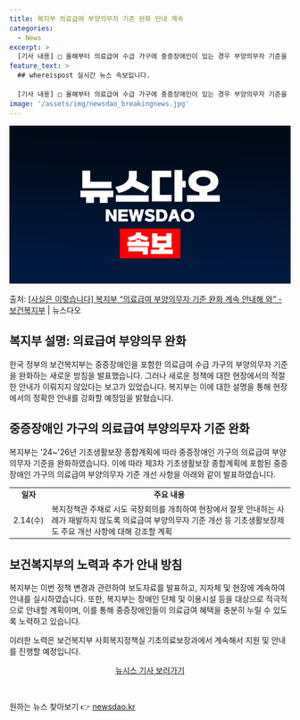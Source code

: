 ```yaml
---
title: 복지부 의료급여 부양의무자 기준 완화 안내 계속
categories:
  - News
excerpt: >
  [기사 내용] □ 올해부터 의료급여 수급 가구에 중증장애인이 있는 경우 부양의무자 기준을 폐지하였으나 현장에…
feature_text: >
  ## whereispost 실시간 뉴스 속보입니다.

  [기사 내용] □ 올해부터 의료급여 수급 가구에 중증장애인이 있는 경우 부양의무자 기준을 폐지하였으나 현장에…
image: '/assets/img/newsdao_breakingnews.jpg'
---
```


![뉴스다오 속보](/assets/img/newsdao_breakingnews.jpg)

<p>출처: <a href="https://newsdao.kr/3157" rel="dofollow">[사실은 이렇습니다] 복지부 “의료급여 부양의무자 기준 완화 계속 안내해 와” - 보건복지부</a> | 뉴스다오</p>

<h2 data-ke-size="size26">복지부 설명: 의료급여 부양의무 완화</h2>

한국 정부의 보건복지부는 중증장애인을 포함한 의료급여 수급 가구의 부양의무자 기준을 완화하는 새로운 방침을 발표했습니다. 그러나 새로운 정책에 대한 현장에서의 적절한 안내가 이뤄지지 않았다는 보고가 있었습니다. 복지부는 이에 대한 설명을 통해 현장에서의 정확한 안내를 강화할 예정임을 밝혔습니다.

<h2 data-ke-size="size26">중증장애인 가구의 의료급여 부양의무자 기준 완화</h2>
  
복지부는 '24~'26년 기초생활보장 종합계획에 따라 중증장애인 가구의 의료급여 부양의무자 기준을 완화하였습니다. 이에 따라 제3차 기초생활보장 종합계획에 포함된 중증장애인 가구의 의료급여 부양의무자 기준 개선 사항을 아래와 같이 발표하였습니다.
  
<table>
    <tr>
        <td style="text-align: center; height: 17px;"><b>일자</b></td>
        <td style="text-align: center; height: 17px;"><b>주요 내용</b></td>
    </tr>
    <tr>
        <td style="text-align: center; height: 17px;">2.14(수)</td>
        <td>복지정책관 주재로 시도 국장회의를 개최하여 현장에서 잘못 안내하는 사례가 재발하지 않도록 의료급여 부양의무자 기준 개선 등 기초생활보장제도 주요 개선 사항에 대해 강조할 계획</td>
    </tr>
</table>

<h2 data-ke-size="size26">보건복지부의 노력과 추가 안내 방침</h2>

복지부는 이번 정책 변경과 관련하여 보도자료를 발표하고, 지자체 및 현장에 계속하여 안내를 실시하였습니다. 또한, 복지부는 장애인 단체 및 이용시설 등을 대상으로 적극적으로 안내할 계획이며, 이를 통해 중증장애인들이 의료급여 혜택을 충분히 누릴 수 있도록 노력하고 있습니다.

이러한 노력은 보건복지부 사회복지정책실 기초의료보장과에서 계속해서 지원 및 안내를 진행할 예정입니다.

<div style="text-align: center;"><a href="https://newsdao.kr/3157">뉴시스 기사 보러가기</a></div>

<p data-ke-size="size16">&nbsp;</p> 

원하는 뉴스 찾아보기 👉 <a href="https://newsdao.kr" rel="dofollow">newsdao.kr</a>


